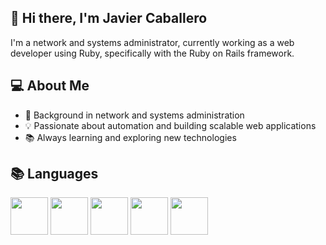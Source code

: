 ## 👋 Hi there, I'm Javier Caballero 

I'm a network and systems administrator, currently working as a web developer using Ruby, specifically with the Ruby on Rails framework.


## 💻 About Me

- 🔧 Background in network and systems administration
- 💡 Passionate about automation and building scalable web applications
- 📚 Always learning and exploring new technologies


## 📚 Languages
<img src="https://cdn.jsdelivr.net/gh/devicons/devicon@latest/icons/ruby/ruby-original.svg" style="width: 60px;" />     <img src="https://cdn.jsdelivr.net/gh/devicons/devicon@latest/icons/html5/html5-original.svg" style="width: 60px;" />                    <img src="https://cdn.jsdelivr.net/gh/devicons/devicon@latest/icons/css3/css3-original.svg" style="width: 60px;" />                    <img src="https://cdn.jsdelivr.net/gh/devicons/devicon@latest/icons/javascript/javascript-original.svg" style="width: 60px;" />                    <img src="https://cdn.jsdelivr.net/gh/devicons/devicon@latest/icons/php/php-original.svg" style="width: 60px;" />
          
          
          
          
          
          


<!--
**JavierCaballeroL/JavierCaballeroL** is a ✨ _special_ ✨ repository because its `README.md` (this file) appears on your GitHub profile.

Here are some ideas to get you started:

- 🔭 I’m currently working on ...
- 🌱 I’m currently learning ...
- 👯 I’m looking to collaborate on ...
- 🤔 I’m looking for help with ...
- 💬 Ask me about ...
- 📫 How to reach me: ...
- 😄 Pronouns: ...
- ⚡ Fun fact: ...
-->
